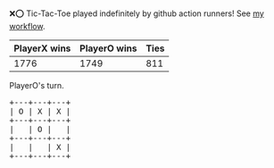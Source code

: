 :x::o: Tic-Tac-Toe played indefinitely by github action runners! See [my workflow](.github/workflows/play.yaml).

|PlayerX wins|PlayerO wins|Ties|
|-|-|-|
|1776|1749|811|

PlayerO's turn.

<pre>
+---+---+---+
| O | X | X |
+---+---+---+
|   | O |   |
+---+---+---+
|   |   | X |
+---+---+---+
</pre>